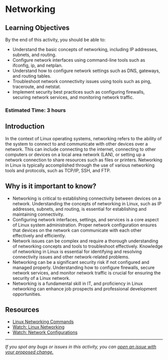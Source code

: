 # Networking

## Learning Objectives
By the end of this activity, you should be able to:
- Understand the basic concepts of networking, including IP addresses, subnets, and routing.
- Configure network interfaces using command-line tools such as ifconfig, ip, and netplan.
- Understand how to configure network settings such as DNS, gateways, and routing tables.
- Troubleshoot network connectivity issues using tools such as ping, traceroute, and netstat.
- Implement security best practices such as configuring firewalls, securing network services, and monitoring network traffic.

### Estimated Time: 3 hours

## Introduction
In the context of Linux operating systems, networking refers to the ability of the system to connect to and communicate with other devices over a network. This can include connecting to the internet, connecting to other computers or devices on a local area network (LAN), or setting up a network connection to share resources such as files or printers. Networking in Linux is typically accomplished through the use of various networking tools and protocols, such as TCP/IP, SSH, and FTP.

## Why is it important to know?
- Networking is critical to establishing connectivity between devices on a network. Understanding the concepts of networking in Linux, such as IP addresses, subnets, and routing, is essential for establishing and maintaining connectivity.
- Configuring network interfaces, settings, and services is a core aspect of Linux system administration. Proper network configuration ensures that devices on the network can communicate with each other effectively and efficiently.
- Network issues can be complex and require a thorough understanding of networking concepts and tools to troubleshoot effectively. Knowledge of networking in Linux is essential for identifying and resolving connectivity issues and other network-related problems.
- Networking can be a significant security risk if not configured and managed properly. Understanding how to configure firewalls, secure network services, and monitor network traffic is crucial for ensuring the security of a Linux network.
- Networking is a fundamental skill in IT, and proficiency in Linux networking can enhance job prospects and professional development opportunities.

## Resources
- [Linux Networking Commands](https://www.javatpoint.com/linux-networking-commands)
- [Watch: Linux Networking](https://www.youtube.com/watch?v=03_pzKB3hQs)
- [Watch: Network Configurations](https://www.youtube.com/watch?v=Yr6qI6v1QCY)

------

_If you spot any bugs or issues in this activity, you can [open an issue with your proposed change.](https://github.com/cloudessencegithub/Acceler8/issues/new)_